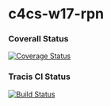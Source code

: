 # c4cs-w17-rpn
### Coverall Status
[![Coverage Status](https://coveralls.io/repos/github/1upcbbp/c4cs-w17-rpn/badge.svg?branch=master)](https://coveralls.io/github/1upcbbp/c4cs-w17-rpn?branch=master)
### Tracis CI Status
[![Build Status](https://travis-ci.org/1upcbbp/c4cs-w17-rpn.svg?branch=master)](https://travis-ci.org/1upcbbp/c4cs-w17-rpn)
